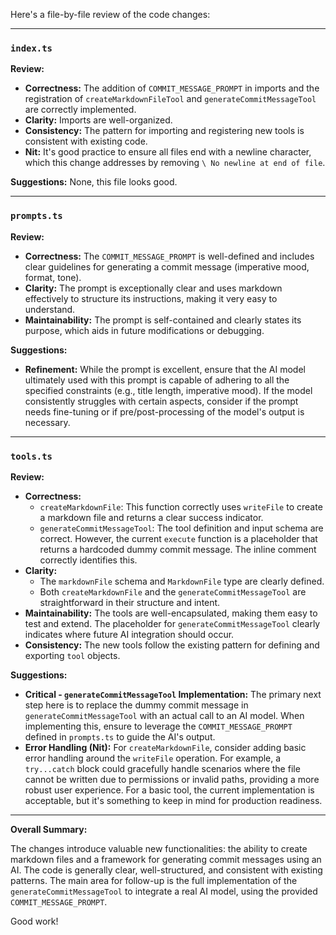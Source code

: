 Here's a file-by-file review of the code changes:

---

### `index.ts`

**Review:**

*   **Correctness:** The addition of `COMMIT_MESSAGE_PROMPT` in imports and the registration of `createMarkdownFileTool` and `generateCommitMessageTool` are correctly implemented.
*   **Clarity:** Imports are well-organized.
*   **Consistency:** The pattern for importing and registering new tools is consistent with existing code.
*   **Nit:** It's good practice to ensure all files end with a newline character, which this change addresses by removing `\ No newline at end of file`.

**Suggestions:**
None, this file looks good.

---

### `prompts.ts`

**Review:**

*   **Correctness:** The `COMMIT_MESSAGE_PROMPT` is well-defined and includes clear guidelines for generating a commit message (imperative mood, format, tone).
*   **Clarity:** The prompt is exceptionally clear and uses markdown effectively to structure its instructions, making it very easy to understand.
*   **Maintainability:** The prompt is self-contained and clearly states its purpose, which aids in future modifications or debugging.

**Suggestions:**
*   **Refinement:** While the prompt is excellent, ensure that the AI model ultimately used with this prompt is capable of adhering to all the specified constraints (e.g., title length, imperative mood). If the model consistently struggles with certain aspects, consider if the prompt needs fine-tuning or if pre/post-processing of the model's output is necessary.

---

### `tools.ts`

**Review:**

*   **Correctness:**
    *   `createMarkdownFile`: This function correctly uses `writeFile` to create a markdown file and returns a clear success indicator.
    *   `generateCommitMessageTool`: The tool definition and input schema are correct. However, the current `execute` function is a placeholder that returns a hardcoded dummy commit message. The inline comment correctly identifies this.
*   **Clarity:**
    *   The `markdownFile` schema and `MarkdownFile` type are clearly defined.
    *   Both `createMarkdownFile` and the `generateCommitMessageTool` are straightforward in their structure and intent.
*   **Maintainability:** The tools are well-encapsulated, making them easy to test and extend. The placeholder for `generateCommitMessageTool` clearly indicates where future AI integration should occur.
*   **Consistency:** The new tools follow the existing pattern for defining and exporting `tool` objects.

**Suggestions:**

*   **Critical - `generateCommitMessageTool` Implementation:** The primary next step here is to replace the dummy commit message in `generateCommitMessageTool` with an actual call to an AI model. When implementing this, ensure to leverage the `COMMIT_MESSAGE_PROMPT` defined in `prompts.ts` to guide the AI's output.
*   **Error Handling (Nit):** For `createMarkdownFile`, consider adding basic error handling around the `writeFile` operation. For example, a `try...catch` block could gracefully handle scenarios where the file cannot be written due to permissions or invalid paths, providing a more robust user experience. For a basic tool, the current implementation is acceptable, but it's something to keep in mind for production readiness.

---

**Overall Summary:**

The changes introduce valuable new functionalities: the ability to create markdown files and a framework for generating commit messages using an AI. The code is generally clear, well-structured, and consistent with existing patterns. The main area for follow-up is the full implementation of the `generateCommitMessageTool` to integrate a real AI model, using the provided `COMMIT_MESSAGE_PROMPT`.

Good work!
